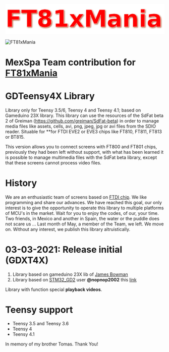 ![FT81xMania](logo.png?raw=true "GDXT4X")

![FT81xMania](logo2.gif?raw=true "GDXT4X")

# MexSpa Team contribution for [FT81xMania](https://ft81xmania.com/comunidad/)

# GDTeensy4X Library
Library only for Teensy 3.5/6, Teensy 4 and Teensy 4.1; based on Gameduino 23X library. This library can use the resources of the SdFat beta 2 of Greiman (https://github.com/greiman/SdFat-beta) in order to manage media files like assets, cells, avi, png, jpeg, jpg or avi files from the SDIO reader. Situable for **for FTDI EVE2 or EVE3 chips like FT810, FT811, FT813 or BT815.

This version allows you to connect screens with FT800 and FT801 chips, previously they had been left without support, with what has been learned it is possible to manage multimedia files with the SdFat beta library, except that these screens cannot process video files.

# History
We are an enthusiastic team of screens based on [FTDI chip](http://www.ftdichip.com/EVE.htm). We like programming and share our advances. We have reached this goal, our only interest is to give the opportunity to operate this library to multiple platforms of MCU's in the market. Wait for you to enjoy the codes, of our, your time.
Two friends, in Mexico and another in Spain, the water or the puddle does not scare us ...
Last month of May, a member of the Team, we left. We move on.
Without any interest, we publish this library altruistically.

# 03-03-2021: Release initial (GDXT4X)


1. Library based on gameduino 23X lib of [James Bowman](https://github.com/jamesbowman/gd2-lib)
2. Library based on [STM32_GD2](https://github.com/nopnop2002/STM32_GD2) user **@nopnop2002** this [link](http://stm32duino.com/viewtopic.php?f=9&t=3466#p44477)

Library with function special **playback videos**. 

# Teensy support 
    
* Teensy 3.5 and Teensy 3.6
* Teensy 4
* Teensy 4.1

In memory of my brother Tomas. Thank You!